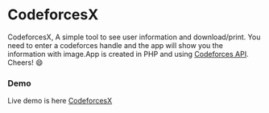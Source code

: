# CodeforcesX
CodeforcesX, A simple tool to see user information and download/print. You need to enter a codeforces handle and the app will show you the information with image.App is created in PHP and using [Codeforces API](https://codeforces.com/api/help). Cheers! :smile:

### Demo
Live demo is here [CodeforcesX](https://codeforcesx.herokuapp.com/)

